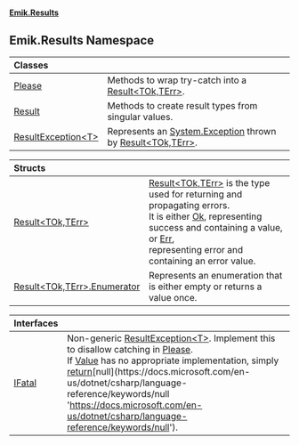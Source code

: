 #### [Emik.Results](index.md 'index')

## Emik.Results Namespace

| Classes | |
| :--- | :--- |
| [Please](Please.md 'Emik.Results.Please') | Methods to wrap try-catch into a [Result&lt;TOk,TErr&gt;](Result_TOk,TErr_.md 'Emik.Results.Result<TOk,TErr>'). |
| [Result](Result.md 'Emik.Results.Result') | Methods to create result types from singular values. |
| [ResultException&lt;T&gt;](ResultException_T_.md 'Emik.Results.ResultException<T>') | Represents an [System.Exception](https://docs.microsoft.com/en-us/dotnet/api/System.Exception 'System.Exception') thrown by [Result&lt;TOk,TErr&gt;](Result_TOk,TErr_.md 'Emik.Results.Result<TOk,TErr>'). |

| Structs | |
| :--- | :--- |
| [Result&lt;TOk,TErr&gt;](Result_TOk,TErr_.md 'Emik.Results.Result<TOk,TErr>') | [Result&lt;TOk,TErr&gt;](Result_TOk,TErr_.md 'Emik.Results.Result<TOk,TErr>') is the type used for returning and propagating errors.<br/>            It is either [Ok](Result_TOk,TErr_.Ok.md 'Emik.Results.Result<TOk,TErr>.Ok'), representing success and containing a value, or [Err](Result_TOk,TErr_.Err.md 'Emik.Results.Result<TOk,TErr>.Err'),<br/>            representing error and containing an error value. |
| [Result&lt;TOk,TErr&gt;.Enumerator](Result_TOk,TErr_.Enumerator.md 'Emik.Results.Result<TOk,TErr>.Enumerator') | Represents an enumeration that is either empty or returns a value once. |

| Interfaces | |
| :--- | :--- |
| [IFatal](IFatal.md 'Emik.Results.IFatal') | Non-generic [ResultException&lt;T&gt;](ResultException_T_.md 'Emik.Results.ResultException<T>'). Implement this to disallow catching in [Please](Please.md 'Emik.Results.Please').<br/>If [Value](IFatal.Value.md 'Emik.Results.IFatal.Value') has no appropriate implementation, simply [return](https://docs.microsoft.com/en-us/dotnet/csharp/language-reference/keywords/return 'https://docs.microsoft.com/en-us/dotnet/csharp/language-reference/keywords/return')[null](https://docs.microsoft.com/en-us/dotnet/csharp/language-reference/keywords/null 'https://docs.microsoft.com/en-us/dotnet/csharp/language-reference/keywords/null'). |

